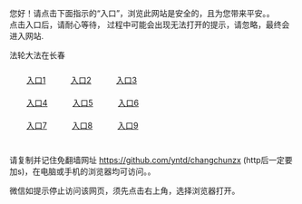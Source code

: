 您好！请点击下面指示的“入口”，浏览此网站是安全的，且为您带来平安。。 <br/>
点击入口后，请耐心等待， 过程中可能会出现无法打开的提示，请忽略，最终会进入网站. </br>

法轮大法在长春<br/>
<div style="padding:10px"><a style="margin:20px" target="_blank" href="https://d3f0u5lpgfdou7.cloudfront.net/2Qpsp?rfciuep" id="ccLink1" rel="nofollow">入口1</a> <a target="_blank" style="margin:20px" href="https://d2x497qjkhcdg0.cloudfront.net/2Qpsp?fajrc" id="ccLink2" rel="nofollow">入口2</a> <a style="margin:20px" target="_blank" href="https://d3q7ym3w5nrq6k.cloudfront.net/2Qpsp?qgquhax" id="ccLink3" rel="nofollow">入口3</a></div>

<div style="padding:10px" ><a style="margin:20px" target="_blank" href="https://d3f0u5lpgfdou7.cloudfront.net/2Qpsp?rfciuep" id="ccLink4" rel="nofollow">入口4</a> <a style="margin:20px" href="https://d2x497qjkhcdg0.cloudfront.net/2Qpsp?fajrc" target="_blank" id="ccLink5" rel="nofollow">入口5</a> <a style="margin:20px" href="https://d3q7ym3w5nrq6k.cloudfront.net/2Qpsp?qgquhax" target="_blank" id="ccLink6" rel="nofollow">入口6</a></div>

<div style="padding:10px"><a style="margin:20px" target="_blank" href="https://d3f0u5lpgfdou7.cloudfront.net/2Qpsp?rfciuep" id="ccLink7" rel="nofollow">入口7</a> <a style="margin:20px" href="https://d2x497qjkhcdg0.cloudfront.net/2Qpsp?fajrc" target="_blank" id="ccLink8" rel="nofollow">入口8</a> <a style="margin:20px" target="_blank" href="https://d3q7ym3w5nrq6k.cloudfront.net/2Qpsp?qgquhax" id="ccLink9" rel="nofollow">入口9</a></div>

<br/>



请复制并记住免翻墙网址 https://github.com/yntd/changchunzx (http后一定要加s)，在电脑或手机的浏览器均可访问。。<br/>

微信如提示停止访问该网页，须先点击右上角，选择浏览器打开。
